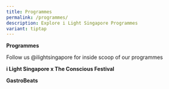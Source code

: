 ```yaml
---
title: Programmes
permalink: /programmes/
description: Explore i Light Singapore Programmes
variant: tiptap
---
```

<p><strong>Programmes</strong>
</p>
<p>Follow us @ilightsingapore for inside scoop of our programmes</p>
<p><strong>i Light Singapore x The Conscious Festival</strong>​
<br>
</p>
<p><strong>GastroBeats</strong>
</p>
<p></p>
<p></p>